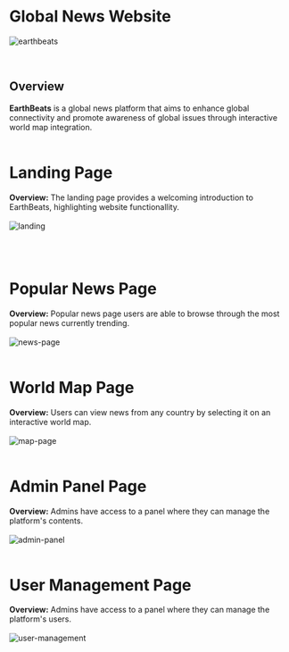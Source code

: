 # Global News Website

![earthbeats](https://github.com/ulsters/EarthBeats/assets/139650152/8da54110-0496-46f3-ab7d-6a935fd75e11)

<br>

## Overview

**EarthBeats** is a global news platform that aims to enhance global connectivity and promote awareness of global issues through interactive world map integration.
<br><br>

# Landing Page
**Overview:** The landing page provides a welcoming introduction to EarthBeats, highlighting website functionallity.
<br><br>
![landing](https://github.com/ulsters/EarthBeats/assets/139650152/63dfd7c4-0a25-476f-b202-845b4ba1e7cb)

<br><br>

# Popular News Page
**Overview:** Popular news page users are able to browse through the most popular news currently trending.
<br><br>
![news-page](https://github.com/ulsters/EarthBeats/assets/139650152/a5ac7822-4a8d-4b8b-972d-f1e92d736182)
<br><br>

# World Map Page
**Overview:** Users can view news from any country by selecting it on an interactive world map.
<br><br>
![map-page](https://github.com/ulsters/EarthBeats/assets/139650152/67e2d5b0-26c5-45e6-a02e-d66012fd0665)
<br><br>

# Admin Panel Page
**Overview:** Admins have access to a panel where they can manage the platform's contents.
<br><br>
![admin-panel](https://github.com/ulsters/EarthBeats/assets/139650152/56622660-28e4-4c1d-9d44-f34fa8d4eaa3)
<br><br>

# User Management Page
**Overview:** Admins have access to a panel where they can manage the platform's users.
<br><br>
![user-management](https://github.com/ulsters/EarthBeats/assets/139650152/df4f682c-fb97-401d-bb2f-8dabce7a9465)
<br><br>

